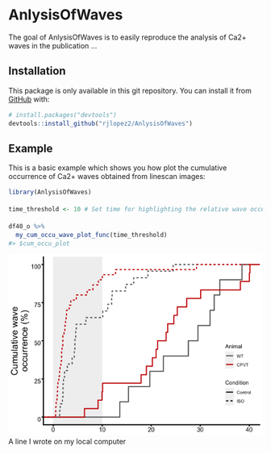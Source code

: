 
<!-- README.md is generated from README.Rmd. Please edit that file -->

# AnlysisOfWaves

<!-- badges: start -->

<!-- badges: end -->

The goal of AnlysisOfWaves is to easily reproduce the analysis of Ca2+
waves in the publication …

## Installation

This package is only available in this git repository. You can install
it from [GitHub](https://github.com/) with:

``` r
# install.packages("devtools")
devtools::install_github("rjlopez2/AnlysisOfWaves")
```

## Example

This is a basic example which shows you how plot the cumulative
occurrence of Ca2+ waves obtained from linescan images:

``` r
library(AnlysisOfWaves)

time_threshold <- 10 # Set time for highlighting the relative wave occurrence.

df40_o %>% 
  my_cum_occu_wave_plot_func(time_threshold)
#> $cum_occu_plot
```

<img src="man/figures/README-example-1.png" width="600px" />
A line I wrote on my local computer
